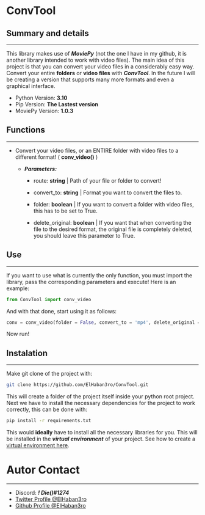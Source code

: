 # ConvTool

## Summary and details
---
This library makes use of ***MoviePy*** (not the one I have in my github, it is another library intended to work with video files). The main idea of this project is that you can convert your video files in a considerably easy way. Convert your entire **folders** or **video files** with ***ConvTool***. In the future I will be creating a version that supports many more formats and even a graphical interface.

- Python Version: **3.10**
- Pip Version: **The Lastest version**
- MoviePy Version: **1.0.3**





## Functions
---

- Convert your video files, or an ENTIRE folder with video files to a different format! ( **conv_video()** ) 
    - ***Parameters:*** 
        
        - route: **string** | Path of your file or folder to convert!
    
        - convert_to: **string** | Format you want to convert the files to.
    
        - folder: **boolean** | If you want to convert a folder with video files, this has to be set to True. 
    
        - delete_original: **boolean** | If you want that when converting the file to the desired format, the original file is completely deleted, you should leave this parameter to True.


## Use
---

If you want to use what is currently the only function, you must import the library, pass the corresponding parameters and execute! Here is an example:

```python
from ConvTool import conv_video
```

And with that done, start using it as follows:

```python
conv = conv_video(folder = False, convert_to = 'mp4', delete_original = True, route = r'miruta/archivo.mov')
```

Now run!











## Instalation
---

Make git clone of the project with:

```bash
git clone https://github.com/ElHaban3ro/ConvTool.git
```

This will create a folder of the project itself inside your python root project. Next we have to install the necessary dependencies for the project to work correctly, this can be done with:
```bash
pip install -r requirements.txt 
```

This would **ideally** have to install all the necessary libraries for you. This will be installed in the ***virtual environment*** of your project. See how to create a [virtual environment here]('https://docs.python.org/3/tutorial/venv.html').







# Autor Contact
---

- Discord: ***! Die()#1274***
- [Twitter Profile @ElHaban3ro](https://twitter.com/elhaban3ro)
- [Github Profile @ElHaban3ro](https://github.com/ElHaban3ro)